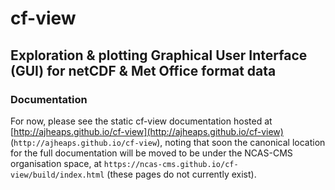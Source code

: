 # cf-view

## Exploration & plotting Graphical User Interface (GUI) for netCDF & Met Office format data

### Documentation

For now, please see the static cf-view documentation hosted at 
[http://ajheaps.github.io/cf-view](http://ajheaps.github.io/cf-view)
(`http://ajheaps.github.io/cf-view`), noting that soon the canonical location for the
full documentation will be moved to be under the NCAS-CMS organisation space, at
`https://ncas-cms.github.io/cf-view/build/index.html` (these pages do not currently exist).

